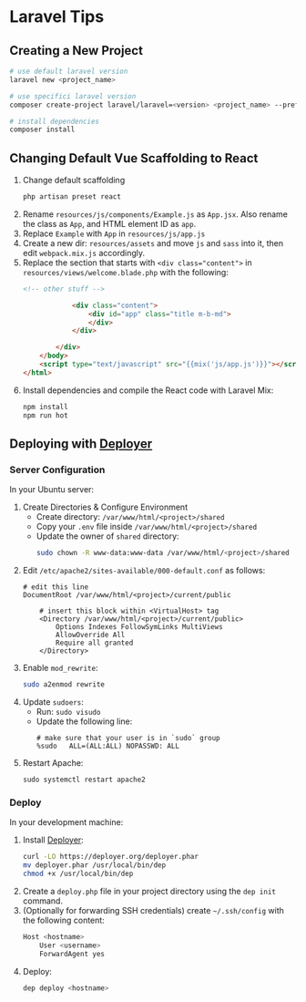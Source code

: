 # Laravel Tips

## Creating a New Project
``` sh
# use default laravel version
laravel new <project_name>

# use specifici laravel version
composer create-project laravel/laravel=<version> <project_name> --prefer-dist

# install dependencies
composer install
```

## Changing Default Vue Scaffolding to React
 1. Change default scaffolding
    ``` sh
    php artisan preset react
    ```
 2. Rename `resources/js/components/Example.js` as `App.jsx`. Also rename the class as `App`, and HTML element ID as `app`.
 3. Replace `Example` with `App` in `resources/js/app.js`
 4. Create a new dir: `resources/assets` and move `js` and `sass` into it, then edit `webpack.mix.js` accordingly.
 5. Replace the section that starts with `<div class="content">` in `resources/views/welcome.blade.php` with the following:
    ``` html
    <!-- other stuff -->

                <div class="content">
                    <div id="app" class="title m-b-md">
                    </div>
                </div>

            </div>
        </body>
        <script type="text/javascript" src="{{mix('js/app.js')}}"></script>
    </html>
    ```
 6. Install dependencies and compile the React code with Laravel Mix:
    ``` sh
    npm install
    npm run hot
    ``` 
    
## Deploying with [Deployer](https://deployer.org/)
### Server Configuration
In your Ubuntu server:
 1. Create Directories & Configure Environment
    - Create directory: `/var/www/html/<project>/shared`
    - Copy your `.env` file inside `/var/www/html/<project>/shared`
    - Update the owner of `shared` directory:
        ```sh
        sudo chown -R www-data:www-data /var/www/html/<project>/shared
        ```
 2. Edit `/etc/apache2/sites-available/000-default.conf` as follows: 
    ``` con
    # edit this line
    DocumentRoot /var/www/html/<project>/current/public

        # insert this block within <VirtualHost> tag
        <Directory /var/www/html/<project>/current/public>
            Options Indexes FollowSymLinks MultiViews
            AllowOverride All
            Require all granted
        </Directory>
    ```
 3. Enable `mod_rewrite`:
    ``` sh
    sudo a2enmod rewrite
    ```
 4. Update `sudoers`:
    - Run: `sudo visudo`
    - Update the following line:
        ``` 
        # make sure that your user is in `sudo` group
        %sudo   ALL=(ALL:ALL) NOPASSWD: ALL
        ```
 5. Restart Apache: 
    ```
    sudo systemctl restart apache2
    ```

### Deploy
In your development machine:
 1. Install [Deployer](https://deployer.org/):
    ``` sh
    curl -LO https://deployer.org/deployer.phar
    mv deployer.phar /usr/local/bin/dep
    chmod +x /usr/local/bin/dep 
    ```
 2. Create a `deploy.php` file in your project directory using the `dep init` command.
 3. (Optionally for forwarding SSH credentials) create `~/.ssh/config` with the following content:
    ``` sh
    Host <hostname>
        User <username>
        ForwardAgent yes
    ```
 4. Deploy:
    ```sh
    dep deploy <hostname>
    ```
